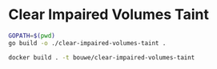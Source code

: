 # Clear Impaired Volumes Taint

```bash
GOPATH=$(pwd)
go build -o ./clear-impaired-volumes-taint .
```
```bash
docker build . -t bouwe/clear-impaired-volumes-taint
```